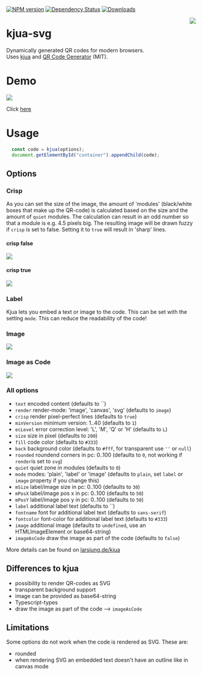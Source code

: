 [![NPM version](https://img.shields.io/npm/v/kjua-svg.svg?&label=npm)](https://www.npmjs.com/package/kjua-svg) 
[![Dependency Status](https://david-dm.org/werthdavid/kjua-svg.svg)](https://david-dm.org/werthdavid/kjua-svg)
[![Downloads](https://img.shields.io/npm/dm/kjua-svg.svg)](https://npmjs.org/package/kjua-svg)

<img align="right" src="https://raw.githubusercontent.com/werthdavid/kjua/master/docs/readme-logo.svg"/>

# kjua-svg

Dynamically generated QR codes for modern browsers.  
Uses [kjua](https://github.com/lrsjng/kjua) and
[QR Code Generator](https://github.com/kazuhikoarase/qrcode-generator) (MIT).

# Demo

<img src="https://raw.githubusercontent.com/werthdavid/kjua/master/docs/demo.png"/>

Click [here](https://werthdavid.github.io/kjua/)

# Usage

```javascript
  const code = kjua(options);
  document.getElementById("container").appendChild(code);
```

## Options

### Crisp

As you can set the size of the image, the amount of 'modules' (black/white boxes that make up the QR-code) is calculated based on the size and the amount of `quiet` modules. The calculation can result in an odd number so that a module is e.g. 4.5 pixels big. The resulting image will be drawn fuzzy if `crisp` is set to false. Setting it to `true` will result in 'sharp' lines.

#### crisp false
<img src="https://raw.githubusercontent.com/werthdavid/kjua/master/docs/no-crisp.jpg"/>

#### crisp true
<img src="https://raw.githubusercontent.com/werthdavid/kjua/master/docs/crisp.jpg"/>


### Label
Kjua lets you embed a text or image to the code. This can be set with the setting `mode`.
This can reduce the readability of the code!

### Image
<img src="https://raw.githubusercontent.com/werthdavid/kjua/master/docs/image.png"/>

### Image as Code
<img src="https://raw.githubusercontent.com/werthdavid/kjua/master/docs/image-as-code.png"/>


### All options

* `text` encoded content (defaults to ``)
* `render` render-mode: 'image', 'canvas', 'svg' (defaults to `image`)
* `crisp` render pixel-perfect lines (defaults to `true`)
* `minVersion` minimum version: 1..40 (defaults to `1`)
* `ecLevel` error correction level: 'L', 'M', 'Q' or 'H' (defaults to `L`)
* `size` size in pixel (defaults to `200`)
* `fill` code color (defaults to `#333`)
* `back` background color (defaults to `#fff`, for transparent use `''` or `null`)
* `rounded` roundend corners in pc: 0..100 (defaults to `0`, not working if `render`is set to `svg`)
* `quiet` quiet zone in modules (defaults to `0`)
* `mode` modes: 'plain', 'label' or 'image' (defaults to `plain`, set `label` or `image` property if you change this)
* `mSize` label/image size in pc: 0..100 (defaults to `30`)
* `mPosX` label/image pos x in pc: 0..100 (defaults to `50`)
* `mPosY` label/image pos y in pc: 0..100 (defaults to `50`)
* `label` additional label text (defaults to ``)
* `fontname` font for additional label text (defaults to `sans-serif`)
* `fontcolor` font-color for additional label text (defaults to `#333`)
* `image` additional image (defaults to `undefined`, use an HTMLImageElement or base64-string)
* `imageAsCode` draw the image as part of the code (defaults to `false`)

More details can be found on [larsjung.de/kjua](https://larsjung.de/kjua/)

## Differences to kjua

* possibility to render QR-codes as SVG
* transparent background support
* image can be provided as base64-string
* Typescript-types
* draw the image as part of the code --> `imageAsCode`

## Limitations

Some options do not work when the code is rendered as SVG. These are:
* rounded
* when rendering SVG an embedded text doesn't have an outline like in canvas mode
